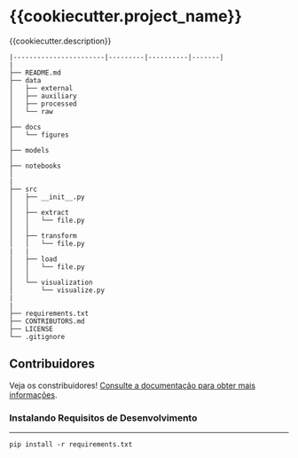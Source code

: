 {{cookiecutter.project_name}}
==============================

{{cookiecutter.description}}

```
|-----------------------|---------|----------|-------|
|
├── README.md
├── data
│   ├── external
│   ├── auxiliary
│   ├── processed
│   └── raw
│
├── docs
│   └── figures      
│
├── models           
│
├── notebooks          
│                      
|
├── src 
│   ├── __init__.py
│   │
│   ├── extract
│   │   └── file.py
│   │
│   ├── transform
│   │   └── file.py
|   |
│   ├── load
│   │   └── file.py
│   │
│   └── visualization
│       └── visualize.py
|
|
├── requirements.txt
├── CONTRIBUTORS.md
├── LICENSE
└── .gitignore
```

## Contribuidores
Veja os constribuidores! [Consulte a documentação para obter mais informações]({{cookiecutter.project_name}}\CONTRIBUTORS.md).


### Instalando Requisitos de Desenvolvimento
------------

    pip install -r requirements.txt